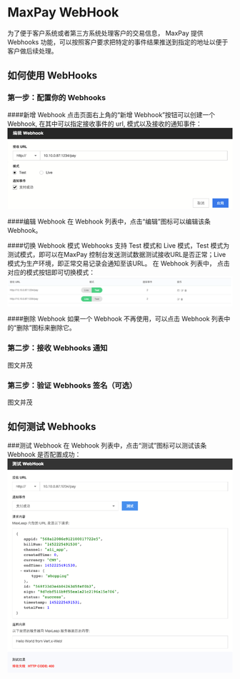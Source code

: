 # MaxPay WebHook
   为了便于客户系统或者第三方系统处理客户的交易信息， MaxPay 提供 Webhooks 功能，可以按照客户要求把特定的事件结果推送到指定的地址以便于客户做后续处理。
 
## 如何使用 WebHooks

### 第一步：配置你的 Webhooks

####新增 Webhook
点击页面右上角的“新增 Webhook”按钮可以创建一个 Webhook, 在其中可以指定接收事件的 url, 模式以及接收的通知事件：
![pay_editwebhook.png](../../../images/pay_editwebhook.png)

####编辑 Webhook
在 Webhook 列表中，点击“编辑”图标可以编辑该条 Webhook。

####切换 Webhook 模式
Webhooks 支持 Test 模式和 Live 模式，Test 模式为测试模式，即可以在MaxPay 控制台发送测试数据测试接收URL是否正常；Live 模式为生产环境，即正常交易记录会通知至该URL。
在 Webhook 列表中， 点击对应的模式按钮即可切换模式：
![pay_changewebhookmode.png](../../../images/pay_changewebhookmode.png)

####删除 Webhook
如果一个 Webhook 不再使用，可以点击 Webhook 列表中的“删除”图标来删除它。

### 第二步：接收 Webhooks 通知
图文并茂
### 第三步：验证 Webhooks 签名（可选）
图文并茂
## 如何测试 Webhooks
###测试 Webhook
在 Webhook 列表中，点击“测试”图标可以测试该条 Webhook 是否配置成功：
![pay_testwebhook.png](../../../images/pay_testwebhook.png)





